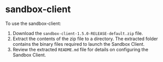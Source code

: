 # sandbox-client

To use the sandbox-client:

1. Download the `sandbox-client-1.5.0-RELEASE-default.zip` file. 
2. Extract the contents of the zip file to a directory. The extracted folder contains the binary files required to launch the Sandbox Client.
3. Review the extracted `README.md` file for details on configuring the Sandbox Client.

